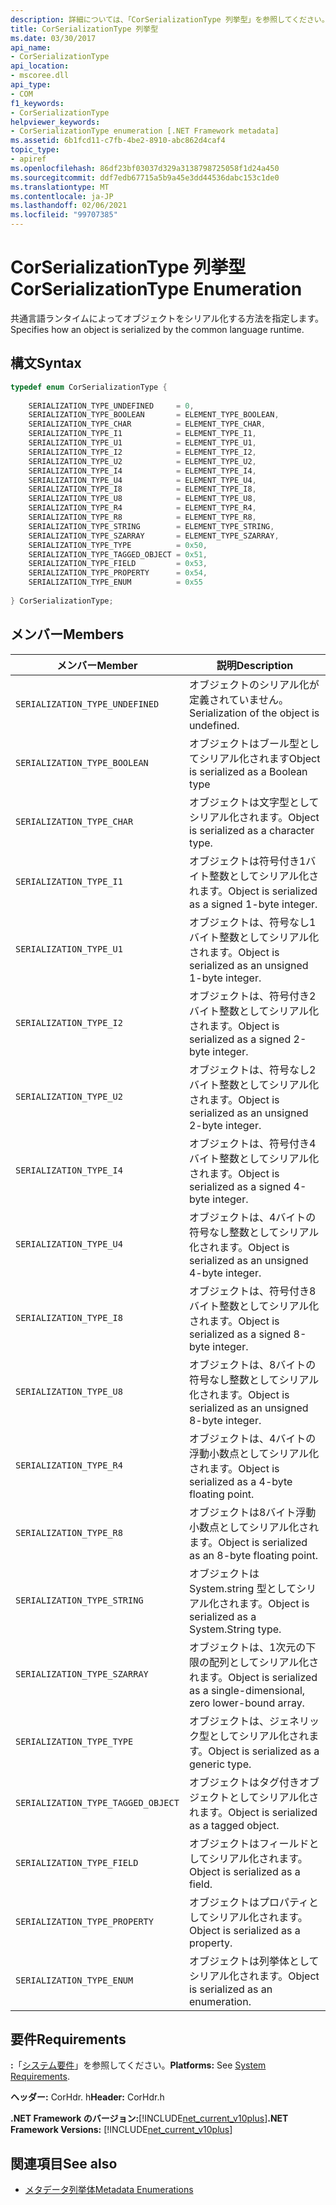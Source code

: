 ```yaml
---
description: 詳細については、「CorSerializationType 列挙型」を参照してください。
title: CorSerializationType 列挙型
ms.date: 03/30/2017
api_name:
- CorSerializationType
api_location:
- mscoree.dll
api_type:
- COM
f1_keywords:
- CorSerializationType
helpviewer_keywords:
- CorSerializationType enumeration [.NET Framework metadata]
ms.assetid: 6b1fcd11-c7fb-4be2-8910-abc862d4caf4
topic_type:
- apiref
ms.openlocfilehash: 86df23bf03037d329a3138798725058f1d24a450
ms.sourcegitcommit: ddf7edb67715a5b9a45e3dd44536dabc153c1de0
ms.translationtype: MT
ms.contentlocale: ja-JP
ms.lasthandoff: 02/06/2021
ms.locfileid: "99707385"
---
```

# <a name="corserializationtype-enumeration"></a><span data-ttu-id="73d51-103">CorSerializationType 列挙型</span><span class="sxs-lookup"><span data-stu-id="73d51-103">CorSerializationType Enumeration</span></span>

<span data-ttu-id="73d51-104">共通言語ランタイムによってオブジェクトをシリアル化する方法を指定します。</span><span class="sxs-lookup"><span data-stu-id="73d51-104">Specifies how an object is serialized by the common language runtime.</span></span>  
  
## <a name="syntax"></a><span data-ttu-id="73d51-105">構文</span><span class="sxs-lookup"><span data-stu-id="73d51-105">Syntax</span></span>  
  
```cpp  
typedef enum CorSerializationType {  
  
    SERIALIZATION_TYPE_UNDEFINED     = 0,  
    SERIALIZATION_TYPE_BOOLEAN       = ELEMENT_TYPE_BOOLEAN,  
    SERIALIZATION_TYPE_CHAR          = ELEMENT_TYPE_CHAR,  
    SERIALIZATION_TYPE_I1            = ELEMENT_TYPE_I1,  
    SERIALIZATION_TYPE_U1            = ELEMENT_TYPE_U1,  
    SERIALIZATION_TYPE_I2            = ELEMENT_TYPE_I2,  
    SERIALIZATION_TYPE_U2            = ELEMENT_TYPE_U2,  
    SERIALIZATION_TYPE_I4            = ELEMENT_TYPE_I4,  
    SERIALIZATION_TYPE_U4            = ELEMENT_TYPE_U4,  
    SERIALIZATION_TYPE_I8            = ELEMENT_TYPE_I8,  
    SERIALIZATION_TYPE_U8            = ELEMENT_TYPE_U8,  
    SERIALIZATION_TYPE_R4            = ELEMENT_TYPE_R4,  
    SERIALIZATION_TYPE_R8            = ELEMENT_TYPE_R8,  
    SERIALIZATION_TYPE_STRING        = ELEMENT_TYPE_STRING,  
    SERIALIZATION_TYPE_SZARRAY       = ELEMENT_TYPE_SZARRAY,  
    SERIALIZATION_TYPE_TYPE          = 0x50,  
    SERIALIZATION_TYPE_TAGGED_OBJECT = 0x51,  
    SERIALIZATION_TYPE_FIELD         = 0x53,  
    SERIALIZATION_TYPE_PROPERTY      = 0x54,  
    SERIALIZATION_TYPE_ENUM          = 0x55  
  
} CorSerializationType;  
```  
  
## <a name="members"></a><span data-ttu-id="73d51-106">メンバー</span><span class="sxs-lookup"><span data-stu-id="73d51-106">Members</span></span>  
  
|<span data-ttu-id="73d51-107">メンバー</span><span class="sxs-lookup"><span data-stu-id="73d51-107">Member</span></span>|<span data-ttu-id="73d51-108">説明</span><span class="sxs-lookup"><span data-stu-id="73d51-108">Description</span></span>|  
|------------|-----------------|  
|`SERIALIZATION_TYPE_UNDEFINED`|<span data-ttu-id="73d51-109">オブジェクトのシリアル化が定義されていません。</span><span class="sxs-lookup"><span data-stu-id="73d51-109">Serialization of the object is undefined.</span></span>|  
|`SERIALIZATION_TYPE_BOOLEAN`|<span data-ttu-id="73d51-110">オブジェクトはブール型としてシリアル化されます</span><span class="sxs-lookup"><span data-stu-id="73d51-110">Object is serialized as a Boolean type</span></span>|  
|`SERIALIZATION_TYPE_CHAR`|<span data-ttu-id="73d51-111">オブジェクトは文字型としてシリアル化されます。</span><span class="sxs-lookup"><span data-stu-id="73d51-111">Object is serialized as a character type.</span></span>|  
|`SERIALIZATION_TYPE_I1`|<span data-ttu-id="73d51-112">オブジェクトは符号付き1バイト整数としてシリアル化されます。</span><span class="sxs-lookup"><span data-stu-id="73d51-112">Object is serialized as a signed 1-byte integer.</span></span>|  
|`SERIALIZATION_TYPE_U1`|<span data-ttu-id="73d51-113">オブジェクトは、符号なし1バイト整数としてシリアル化されます。</span><span class="sxs-lookup"><span data-stu-id="73d51-113">Object is serialized as an unsigned 1-byte integer.</span></span>|  
|`SERIALIZATION_TYPE_I2`|<span data-ttu-id="73d51-114">オブジェクトは、符号付き2バイト整数としてシリアル化されます。</span><span class="sxs-lookup"><span data-stu-id="73d51-114">Object is serialized as a signed 2-byte integer.</span></span>|  
|`SERIALIZATION_TYPE_U2`|<span data-ttu-id="73d51-115">オブジェクトは、符号なし2バイト整数としてシリアル化されます。</span><span class="sxs-lookup"><span data-stu-id="73d51-115">Object is serialized as an unsigned 2-byte integer.</span></span>|  
|`SERIALIZATION_TYPE_I4`|<span data-ttu-id="73d51-116">オブジェクトは、符号付き4バイト整数としてシリアル化されます。</span><span class="sxs-lookup"><span data-stu-id="73d51-116">Object is serialized as a signed 4-byte integer.</span></span>|  
|`SERIALIZATION_TYPE_U4`|<span data-ttu-id="73d51-117">オブジェクトは、4バイトの符号なし整数としてシリアル化されます。</span><span class="sxs-lookup"><span data-stu-id="73d51-117">Object is serialized as an unsigned 4-byte integer.</span></span>|  
|`SERIALIZATION_TYPE_I8`|<span data-ttu-id="73d51-118">オブジェクトは、符号付き8バイト整数としてシリアル化されます。</span><span class="sxs-lookup"><span data-stu-id="73d51-118">Object is serialized as a signed 8-byte integer.</span></span>|  
|`SERIALIZATION_TYPE_U8`|<span data-ttu-id="73d51-119">オブジェクトは、8バイトの符号なし整数としてシリアル化されます。</span><span class="sxs-lookup"><span data-stu-id="73d51-119">Object is serialized as an unsigned 8-byte integer.</span></span>|  
|`SERIALIZATION_TYPE_R4`|<span data-ttu-id="73d51-120">オブジェクトは、4バイトの浮動小数点としてシリアル化されます。</span><span class="sxs-lookup"><span data-stu-id="73d51-120">Object is serialized as a 4-byte floating point.</span></span>|  
|`SERIALIZATION_TYPE_R8`|<span data-ttu-id="73d51-121">オブジェクトは8バイト浮動小数点としてシリアル化されます。</span><span class="sxs-lookup"><span data-stu-id="73d51-121">Object is serialized as an 8-byte floating point.</span></span>|  
|`SERIALIZATION_TYPE_STRING`|<span data-ttu-id="73d51-122">オブジェクトは System.string 型としてシリアル化されます。</span><span class="sxs-lookup"><span data-stu-id="73d51-122">Object is serialized as a System.String type.</span></span>|  
|`SERIALIZATION_TYPE_SZARRAY`|<span data-ttu-id="73d51-123">オブジェクトは、1次元の下限の配列としてシリアル化されます。</span><span class="sxs-lookup"><span data-stu-id="73d51-123">Object is serialized as a single-dimensional, zero lower-bound array.</span></span>|  
|`SERIALIZATION_TYPE_TYPE`|<span data-ttu-id="73d51-124">オブジェクトは、ジェネリック型としてシリアル化されます。</span><span class="sxs-lookup"><span data-stu-id="73d51-124">Object is serialized as a generic type.</span></span>|  
|`SERIALIZATION_TYPE_TAGGED_OBJECT`|<span data-ttu-id="73d51-125">オブジェクトはタグ付きオブジェクトとしてシリアル化されます。</span><span class="sxs-lookup"><span data-stu-id="73d51-125">Object is serialized as a tagged object.</span></span>|  
|`SERIALIZATION_TYPE_FIELD`|<span data-ttu-id="73d51-126">オブジェクトはフィールドとしてシリアル化されます。</span><span class="sxs-lookup"><span data-stu-id="73d51-126">Object is serialized as a field.</span></span>|  
|`SERIALIZATION_TYPE_PROPERTY`|<span data-ttu-id="73d51-127">オブジェクトはプロパティとしてシリアル化されます。</span><span class="sxs-lookup"><span data-stu-id="73d51-127">Object is serialized as a property.</span></span>|  
|`SERIALIZATION_TYPE_ENUM`|<span data-ttu-id="73d51-128">オブジェクトは列挙体としてシリアル化されます。</span><span class="sxs-lookup"><span data-stu-id="73d51-128">Object is serialized as an enumeration.</span></span>|  
  
## <a name="requirements"></a><span data-ttu-id="73d51-129">要件</span><span class="sxs-lookup"><span data-stu-id="73d51-129">Requirements</span></span>  

 <span data-ttu-id="73d51-130">**:**「[システム要件](../../get-started/system-requirements.md)」を参照してください。</span><span class="sxs-lookup"><span data-stu-id="73d51-130">**Platforms:** See [System Requirements](../../get-started/system-requirements.md).</span></span>  
  
 <span data-ttu-id="73d51-131">**ヘッダー:** CorHdr. h</span><span class="sxs-lookup"><span data-stu-id="73d51-131">**Header:** CorHdr.h</span></span>  
  
 <span data-ttu-id="73d51-132">**.NET Framework のバージョン:**[!INCLUDE[net_current_v10plus](../../../../includes/net-current-v10plus-md.md)]</span><span class="sxs-lookup"><span data-stu-id="73d51-132">**.NET Framework Versions:** [!INCLUDE[net_current_v10plus](../../../../includes/net-current-v10plus-md.md)]</span></span>  
  
## <a name="see-also"></a><span data-ttu-id="73d51-133">関連項目</span><span class="sxs-lookup"><span data-stu-id="73d51-133">See also</span></span>

- [<span data-ttu-id="73d51-134">メタデータ列挙体</span><span class="sxs-lookup"><span data-stu-id="73d51-134">Metadata Enumerations</span></span>](metadata-enumerations.md)
